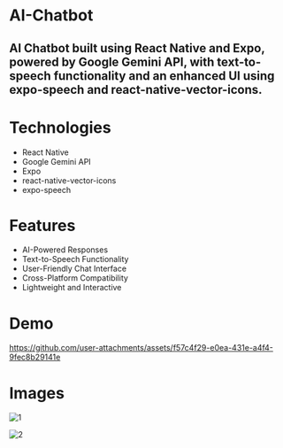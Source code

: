 # AI-Chatbot
## AI Chatbot built using React Native and Expo, powered by Google Gemini API, with text-to-speech functionality and an enhanced UI using expo-speech and react-native-vector-icons.
# Technologies
- React Native
- Google Gemini API
- Expo
- react-native-vector-icons
- expo-speech
# Features
- AI-Powered Responses
- Text-to-Speech Functionality
- User-Friendly Chat Interface
- Cross-Platform Compatibility
- Lightweight and Interactive
# Demo
https://github.com/user-attachments/assets/f57c4f29-e0ea-431e-a4f4-9fec8b29141e
# Images
![1](https://github.com/user-attachments/assets/76a2b8ec-df58-455c-b137-2cc739c33a31)         

![2](https://github.com/user-attachments/assets/fbbae823-0144-4f8e-8d2c-38ca29b3c150)


